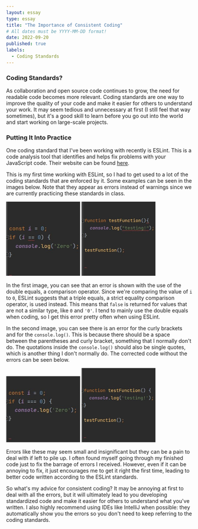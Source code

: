 ```yaml
---
layout: essay
type: essay
title: "The Importance of Consistent Coding"
# All dates must be YYYY-MM-DD format!
date: 2022-09-20
published: true
labels:
  - Coding Standards
---
```


### Coding Standards?

As collaboration and open source code continues to grow, the need for readable code becomes more relevant. Coding standards are one way to improve the quality of your code and make it easier for others to understand your work. It may seem tedious and unnecessary at first (I still feel that way sometimes), but it's a good skill to learn before you go out into the world and start working on large-scale projects. 

### Putting It Into Practice 

One coding standard that I've been working with recently is ESLint. This is a code analysis tool that identifies and helps fix problems with your JavaScript code. Their website can be found [here](https://eslint.org/). 

This is my first time working with ESLint, so I had to get used to a lot of the coding standards that are enforced by it. Some examples can be seen in the images below. Note that they appear as errors instead of warnings since we are currently practicing these standards in class. 

<div class="text-center p-4">
  <img width="200px" src="../img/standards/BadCompare.JPG" class="img-thumbnail" >
  <img width="200px" src="../img/standards/BadFunction.JPG" class="img-thumbnail" >
</div>

In the first image, you can see that an error is shown with the use of the double equals, a comparison operator. Since we're comparing the value of ```i``` to ```0```, ESLint suggests that a triple equals, a strict equality comparison operator, is used instead. This means that ```false``` is returned for values that are not a similar type, like ```0``` and ```'0'```. I tend to mainly use the double equals when coding, so I get this error pretty often when using ESLint. 

In the second image, you can see there is an error for the curly brackets and for the ```console.log()```. This is because there should be a space between the parentheses and curly bracket, something that I normally don't do. The quotations inside the ```console.log()``` should also be single quotes, which is another thing I don't normally do. The corrected code without the errors can be seen below.

<div class="text-center p-4">
  <img width="200px" src="../img/standards/GoodCompare.JPG" class="img-thumbnail" >
  <img width="200px" src="../img/standards/GoodFunction.JPG" class="img-thumbnail" >
</div>

Errors like these may seem small and insignificant but they can be a pain to deal with if left to pile up. I often found myself going through my finished code just to fix the barrage of errors I received. However, even if it can be annoying to fix, it just encourages me to get it right the first time, leading to better code written according to the ESLint standards.

So what's my advice for consistent coding? It may be annoying at first to deal with all the errors, but it will ultimately lead to you developing standardized code and make it easier for others to understand what you've written. I also highly recommend using IDEs like IntelliJ when possible: they automatically show you the errors so you don't need to keep referring to the coding standards.
